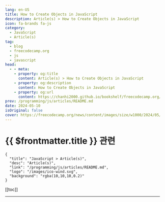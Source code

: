 ```yaml
---
lang: en-US
title: How to Create Objects in JavaScript
description: Article(s) > How to Create Objects in JavaScript
icon: fa-brands fa-js
category: 
  - JavaScript
  - Article(s)
tag: 
  - blog
  - freecodecamp.org
  - js
  - javascript
head:
  - - meta:
    - property: og:title
      content: Article(s) > How to Create Objects in JavaScript
    - property: og:description
      content: How to Create Objects in JavaScript
    - property: og:url
      content: https://chanhi2000.github.io/bookshelf/freecodecamp.org/how-to-create-objects-in-javascript.html
prev: /programming/js/articles/README.md
date: 2024-05-10
isOriginal: false
cover: https://freecodecamp.org/news/content/images/size/w1000/2024/05/Ivory-and-Blue-Lavender-Aesthetic-Photo-Collage-Presentation--9-.png
---
```


# {{ $frontmatter.title }} 관련

```component VPCard
{
  "title": "JavaScript > Article(s)",
  "desc": "Article(s)",
  "link": "/programming/js/articles/README.md",
  "logo": "/images/ico-wind.svg",
  "background": "rgba(10,10,10,0.2)"
}
```

[[toc]]

---

<SiteInfo
  name="How to Create Objects in JavaScript"
  desc="In programming, objects are fundamental building blocks used to represent real-world entities or concepts. JavaScript, a versatile and popular language, offers various ways to create these objects.  This article dives deep into these methods, equipping you with the knowledge to craft objects tailored to your programming needs. We'll begin..."
  url="https://freecodecamp.org/news/how-to-create-objects-in-javascript/"
  logo="https://cdn.freecodecamp.org/universal/favicons/favicon.ico"
  preview="https://freecodecamp.org/news/content/images/size/w1000/2024/05/Ivory-and-Blue-Lavender-Aesthetic-Photo-Collage-Presentation--9-.png"/>

<!-- TODO: 작성 -->

